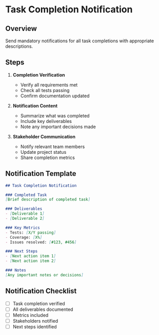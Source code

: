 # Task Completion Notification

## Overview
Send mandatory notifications for all task completions with appropriate descriptions.

## Steps
1. **Completion Verification**
   - Verify all requirements met
   - Check all tests passing
   - Confirm documentation updated

2. **Notification Content**
   - Summarize what was completed
   - Include key deliverables
   - Note any important decisions made

3. **Stakeholder Communication**
   - Notify relevant team members
   - Update project status
   - Share completion metrics

## Notification Template
```markdown
## Task Completion Notification

### Completed Task
[Brief description of completed task]

### Deliverables
- [Deliverable 1]
- [Deliverable 2]

### Key Metrics
- Tests: [X/Y passing]
- Coverage: [X%]
- Issues resolved: [#123, #456]

### Next Steps
- [Next action item 1]
- [Next action item 2]

### Notes
[Any important notes or decisions]
```

## Notification Checklist
- [ ] Task completion verified
- [ ] All deliverables documented
- [ ] Metrics included
- [ ] Stakeholders notified
- [ ] Next steps identified
